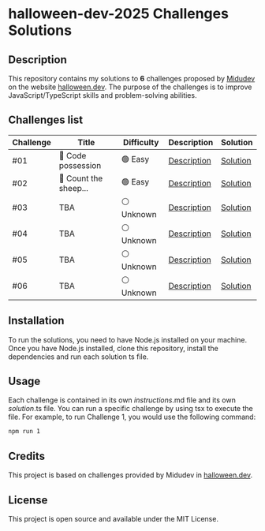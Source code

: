 # halloween-dev-2025 Challenges Solutions

## Description

This repository contains my solutions to **6** challenges proposed by [Midudev](https://x.com/midudev) on the website [halloween.dev](https://halloween.dev/). The purpose of the challenges is to improve JavaScript/TypeScript skills and problem-solving abilities.

## Challenges list

| Challenge | Title                 | Difficulty  | Description                     | Solution                    |
| --------- | --------------------- | ----------- | ------------------------------- | --------------------------- |
| #01       | 👹 Code possession    | 🟢 Easy     | [Description](challenges/01.md) | [Solution](solutions/01.ts) |
| #02       | 🐑 Count the sheep... | 🟢 Easy     | [Description](challenges/02.md) | [Solution](solutions/02.ts) |
| #03       | TBA                   | ⚪️ Unknown | [Description](challenges/03.md) | [Solution](solutions/03.ts) |
| #04       | TBA                   | ⚪️ Unknown | [Description](challenges/04.md) | [Solution](solutions/04.ts) |
| #05       | TBA                   | ⚪️ Unknown | [Description](challenges/05.md) | [Solution](solutions/05.ts) |
| #06       | TBA                   | ⚪️ Unknown | [Description](challenges/06.md) | [Solution](solutions/06.ts) |

## Installation

To run the solutions, you need to have Node.js installed on your machine. Once you have Node.js installed, clone this repository, install the dependencies and run each solution ts file.

## Usage

Each challenge is contained in its own _instructions_.md file and its own _solution_.ts file. You can run a specific challenge by using tsx to execute the file. For example, to run Challenge 1, you would use the following command:

```bash
npm run 1
```

## Credits

This project is based on challenges provided by Midudev in [halloween.dev](https://halloween.dev/).

## License

This project is open source and available under the MIT License.
